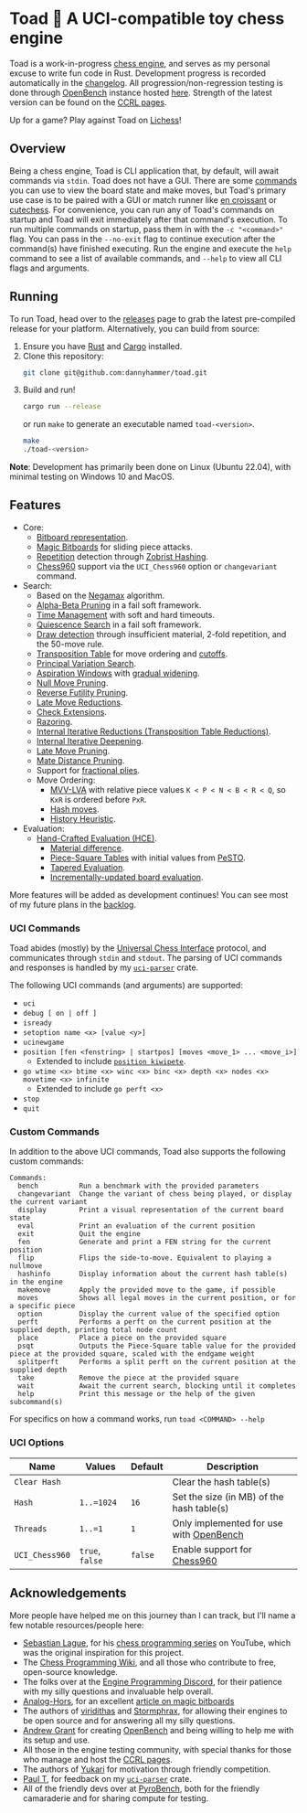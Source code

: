 # Toad 🐸 A UCI-compatible toy chess engine

Toad is a work-in-progress [chess engine](https://en.wikipedia.org/wiki/Chess_engine), and serves as my personal excuse to write fun code in Rust.
Development progress is recorded automatically in the [changelog](./CHANGELOG.md).
All progression/non-regression testing is done through [OpenBench](https://github.com/AndyGrant/OpenBench) instance hosted [here](https://pyronomy.pythonanywhere.com/index/).
Strength of the latest version can be found on the [CCRL pages](https://computerchess.org.uk/ccrl/404/cgi/compare_engines.cgi?family=Toad&print=Rating+list&print=Results+table&print=LOS+table&print=Ponder+hit+table&print=Eval+difference+table&print=Comopp+gamenum+table&print=Overlap+table&print=Score+with+common+opponents).

Up for a game? Play against Toad on [Lichess](https://lichess.org/@/toad-bot)!

## Overview

Being a chess engine, Toad is CLI application that, by default, will await commands via `stdin`.
Toad does not have a GUI.
There are some [commands](#custom-commands) you can use to view the board state and make moves, but Toad's primary use case is to be paired with a GUI or match runner like [en croissant](https://encroissant.org/) or [cutechess](https://github.com/cutechess/cutechess).
For convenience, you can run any of Toad's commands on startup and Toad will exit immediately after that command's execution.
To run multiple commands on startup, pass them in with the `-c "<command>"` flag.
You can pass in the `--no-exit` flag to continue execution after the command(s) have finished executing.
Run the engine and execute the `help` command to see a list of available commands, and `--help` to view all CLI flags and arguments.

## Running

To run Toad, head over to the [releases](https://github.com/dannyhammer/toad/releases) page to grab the latest pre-compiled release for your platform.
Alternatively, you can build from source:

1. Ensure you have [Rust](https://www.rust-lang.org/) and [Cargo](https://doc.rust-lang.org/cargo/) installed.
2. Clone this repository:
    ```sh
    git clone git@github.com:dannyhammer/toad.git
    ```
3. Build and run!
    ```sh
    cargo run --release
    ```
    or run `make` to generate an executable named `toad-<version>`.
    ```sh
    make
    ./toad-<version>
    ```

**Note**: Development has primarily been done on Linux (Ubuntu 22.04), with minimal testing on Windows 10 and MacOS.

## Features

-   Core:
    -   [Bitboard representation](https://www.chessprogramming.org/Bitboards).
    -   [Magic Bitboards](https://www.chessprogramming.org/Magic_Bitboards) for sliding piece attacks.
    -   [Repetition](https://www.chessprogramming.org/Repetitions) detection through [Zobrist Hashing](https://www.chessprogramming.org/Zobrist_Hashing).
    -   [Chess960](https://en.wikipedia.org/wiki/Fischer_random_chess) support via the `UCI_Chess960` option or `changevariant` command.
-   Search:
    -   Based on the [Negamax](https://www.chessprogramming.org/Negamax) algorithm.
    -   [Alpha-Beta Pruning](https://www.chessprogramming.org/Alpha-Beta#Negamax_Framework) in a fail soft framework.
    -   [Time Management](https://www.chessprogramming.org/Time_Management) with soft and hard timeouts.
    -   [Quiescence Search](https://www.chessprogramming.org/Quiescence_Search) in a fail soft framework.
    -   [Draw detection](https://www.chessprogramming.org/Draw) through insufficient material, 2-fold repetition, and the 50-move rule.
    -   [Transposition Table](https://www.chessprogramming.org/Transposition_Table) for move ordering and [cutoffs](https://www.chessprogramming.org/Transposition_Table#Transposition_Table_Cutoffs).
    -   [Principal Variation Search](https://www.chessprogramming.org/Principal_Variation_Search).
    -   [Aspiration Windows](https://www.chessprogramming.org/Aspiration_Windows) with [gradual widening](https://www.chessprogramming.org/Aspiration_Windows#Gradual_Widening).
    -   [Null Move Pruning](https://www.chessprogramming.org/Null_Move_Pruning).
    -   [Reverse Futility Pruning](https://www.chessprogramming.org/Reverse_Futility_Pruning).
    -   [Late Move Reductions](https://www.chessprogramming.org/Late_Move_Reductions).
    -   [Check Extensions](https://www.chessprogramming.org/Check_Extensions).
    -   [Razoring](https://www.chessprogramming.org/Razoring).
    -   [Internal Iterative Reductions (Transposition Table Reductions)](https://www.chessprogramming.org/Internal_Iterative_Reductions).
    -   [Internal Iterative Deepening](https://www.chessprogramming.org/Internal_Iterative_Deepening).
    -   [Late Move Pruning](https://www.chessprogramming.org/Futility_Pruning#MoveCountBasedPruning).
    -   [Mate Distance Pruning](https://www.chessprogramming.org/Mate_Distance_Pruning).
    -   Support for [fractional plies](https://www.chessprogramming.org/Depth#Fractional_Plies).
    -   Move Ordering:
        -   [MVV-LVA](https://www.chessprogramming.org/MVV-LVA) with relative piece values `K < P < N < B < R < Q`, so `KxR` is ordered before `PxR`.
        -   [Hash moves](https://www.chessprogramming.org/Hash_Move).
        -   [History Heuristic](https://www.chessprogramming.org/History_Heuristic).
-   Evaluation:
    -   [Hand-Crafted Evaluation (HCE)](https://www.chessprogramming.org/Evaluation).
        -   [Material difference](https://www.chessprogramming.org/Material).
        -   [Piece-Square Tables](https://www.chessprogramming.org/Piece-Square_Tables) with initial values from [PeSTO](https://www.chessprogramming.org/PeSTO%27s_Evaluation_Function#Source_Code).
        -   [Tapered Evaluation](https://www.chessprogramming.org/Tapered_Eval).
        -   [Incrementally-updated board evaluation](https://www.chessprogramming.org/Incremental_Updates).

More features will be added as development continues! You can see most of my future plans in the [backlog](https://github.com/dannyhammer/toad/issues).

### UCI Commands

Toad abides (mostly) by the [Universal Chess Interface](https://backscattering.de/chess/uci/) protocol, and communicates through `stdin` and `stdout`.
The parsing of UCI commands and responses is handled by my [`uci-parser`](https://crates.io/crates/uci-parser) crate.

The following UCI commands (and arguments) are supported:

-   `uci`
-   `debug [ on | off ]`
-   `isready`
-   `setoption name <x> [value <y>]`
-   `ucinewgame`
-   `position [fen <fenstring> | startpos] [moves <move_1> ... <move_i>]`
    -   Extended to include [`position kiwipete`](https://www.chessprogramming.org/Perft_Results#Position_2).
-   `go wtime <x> btime <x> winc <x> binc <x> depth <x> nodes <x> movetime <x> infinite`
    -   Extended to include `go perft <x>`
-   `stop`
-   `quit`

### Custom Commands

In addition to the above UCI commands, Toad also supports the following custom commands:

```
Commands:
  bench          Run a benchmark with the provided parameters
  changevariant  Change the variant of chess being played, or display the current variant
  display        Print a visual representation of the current board state
  eval           Print an evaluation of the current position
  exit           Quit the engine
  fen            Generate and print a FEN string for the current position
  flip           Flips the side-to-move. Equivalent to playing a nullmove
  hashinfo       Display information about the current hash table(s) in the engine
  makemove       Apply the provided move to the game, if possible
  moves          Shows all legal moves in the current position, or for a specific piece
  option         Display the current value of the specified option
  perft          Performs a perft on the current position at the supplied depth, printing total node count
  place          Place a piece on the provided square
  psqt           Outputs the Piece-Square table value for the provided piece at the provided square, scaled with the endgame weight
  splitperft     Performs a split perft on the current position at the supplied depth
  take           Remove the piece at the provided square
  wait           Await the current search, blocking until it completes
  help           Print this message or the help of the given subcommand(s)
```

For specifics on how a command works, run `toad <COMMAND> --help`

### UCI Options

| Name           | Values          | Default | Description                                                                       |
| -------------- | --------------- | ------- | --------------------------------------------------------------------------------- |
| `Clear Hash`   |                 |         | Clear the hash table(s)                                                           |
| `Hash`         | `1..=1024`      | `16`    | Set the size (in MB) of the hash table(s)                                         |
| `Threads`      | `1..=1`         | `1`     | Only implemented for use with [OpenBench](https://github.com/AndyGrant/OpenBench) |
| `UCI_Chess960` | `true`, `false` | `false` | Enable support for [Chess960](https://en.wikipedia.org/wiki/Fischer_random_chess) |

## Acknowledgements

More people have helped me on this journey than I can track, but I'll name a few notable resources/people here:

-   [Sebastian Lague](https://www.youtube.com/@SebastianLague), for his [chess programming series](https://www.youtube.com/watch?v=_vqlIPDR2TU&list=PLFt_AvWsXl0cvHyu32ajwh2qU1i6hl77c) on YouTube, which was the original inspiration for this project.
-   The [Chess Programming Wiki](https://www.chessprogramming.org/), and all those who contribute to free, open-source knowledge.
-   The folks over at the [Engine Programming Discord](https://discord.com/invite/F6W6mMsTGN), for their patience with my silly questions and invaluable help overall.
-   [Analog-Hors](https://github.com/analog-hors), for an excellent [article on magic bitboards](https://analog-hors.github.io/site/magic-bitboards/)
-   The authors of [viridithas](https://github.com/cosmobobak/viridithas/) and [Stormphrax](https://github.com/Ciekce/Stormphrax), for allowing their engines to be open source and for answering all my silly questions.
-   [Andrew Grant](https://github.com/AndyGrant/) for creating [OpenBench](https://github.com/AndyGrant/OpenBench) and being willing to help me with its setup and use.
-   All those in the engine testing community, with special thanks for those who manage and host the [CCRL pages](https://computerchess.org.uk/ccrl/).
-   The authors of [Yukari](https://github.com/yukarichess/yukari) for motivation through friendly competition.
-   [Paul T](https://github.com/DeveloperPaul123), for feedback on my [`uci-parser`](https://crates.io/crates/uci-parser) crate.
-   All of the friendly devs over at [PyroBench](https://pyronomy.pythonanywhere.com), both for the friendly camaraderie and for sharing compute for testing.
